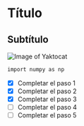 # Título
## Subtítulo

![Image of Yaktocat](https://octodex.github.com/images/yaktocat.png)

~~~~ bash
import numpy as np
~~~~

- [x] Completar el paso 1
- [x] Completar el paso 2
- [x] Completar el paso 3
- [ ] Completar el paso 4
- [ ] Completar el paso 5

